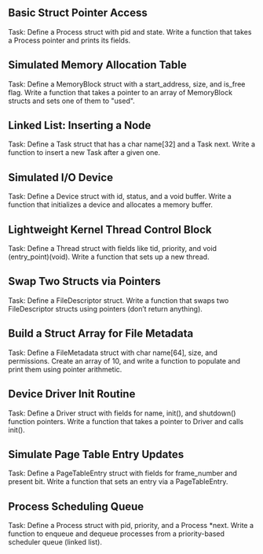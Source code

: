 ## Basic Struct Pointer Access

Task: Define a Process struct with pid and state. Write a function that takes a
Process pointer and prints its fields.

## Simulated Memory Allocation Table

Task: Define a MemoryBlock struct with a start_address, size, and is_free flag.
Write a function that takes a pointer to an array of MemoryBlock structs and
sets one of them to "used".

## Linked List: Inserting a Node

Task: Define a Task struct that has a char name[32] and a Task next. Write a
function to insert a new Task after a given one.

## Simulated I/O Device

Task: Define a Device struct with id, status, and a void buffer. Write a
function that initializes a device and allocates a memory buffer.

## Lightweight Kernel Thread Control Block

Task: Define a Thread struct with fields like tid, priority, and void
(entry_point)(void). Write a function that sets up a new thread.

## Swap Two Structs via Pointers
 
Task: Define a FileDescriptor struct. Write a function that swaps two
FileDescriptor structs using pointers (don’t return anything).

## Build a Struct Array for File Metadata

Task: Define a FileMetadata struct with char name[64], size, and permissions.
Create an array of 10, and write a function to populate and print them using
pointer arithmetic.

## Device Driver Init Routine

Task: Define a Driver struct with fields for name, init(), and shutdown()
function pointers. Write a function that takes a pointer to Driver and calls
init().

## Simulate Page Table Entry Updates

Task: Define a PageTableEntry struct with fields for frame_number and present
bit. Write a function that sets an entry via a PageTableEntry.

## Process Scheduling Queue

Task: Define a Process struct with pid, priority, and a Process *next. Write a
function to enqueue and dequeue processes from a priority-based scheduler queue
(linked list).
